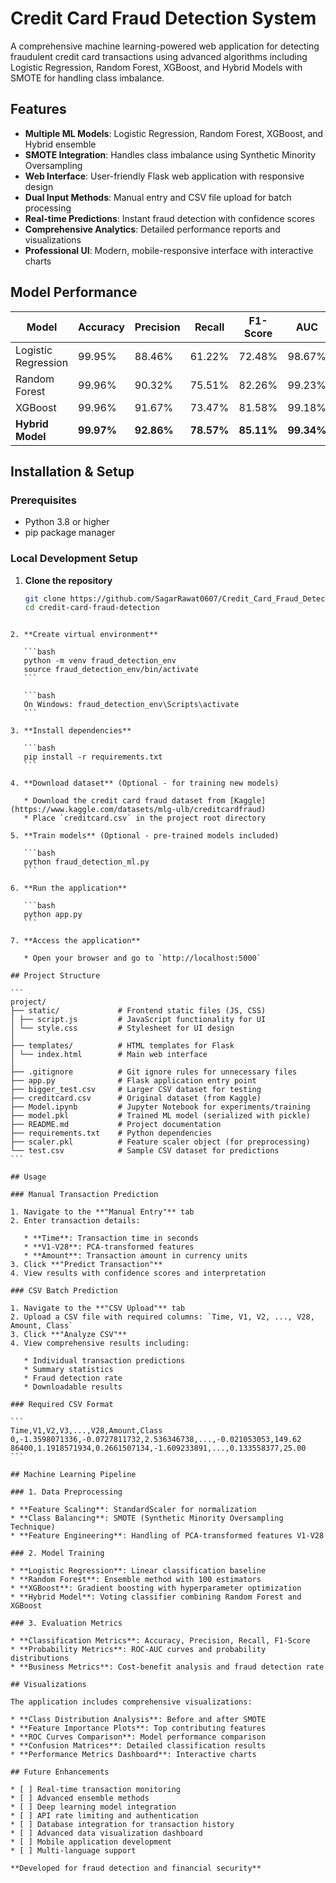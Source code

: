 # Credit Card Fraud Detection System

A comprehensive machine learning-powered web application for detecting fraudulent credit card transactions using advanced algorithms including Logistic Regression, Random Forest, XGBoost, and Hybrid Models with SMOTE for handling class imbalance.

## Features

- **Multiple ML Models**: Logistic Regression, Random Forest, XGBoost, and Hybrid ensemble
- **SMOTE Integration**: Handles class imbalance using Synthetic Minority Oversampling
- **Web Interface**: User-friendly Flask web application with responsive design
- **Dual Input Methods**: Manual entry and CSV file upload for batch processing
- **Real-time Predictions**: Instant fraud detection with confidence scores
- **Comprehensive Analytics**: Detailed performance reports and visualizations
- **Professional UI**: Modern, mobile-responsive interface with interactive charts

## Model Performance

| Model | Accuracy | Precision | Recall | F1-Score | AUC |
|-------|----------|-----------|--------|----------|-----|
| Logistic Regression | 99.95% | 88.46% | 61.22% | 72.48% | 98.67% |
| Random Forest | 99.96% | 90.32% | 75.51% | 82.26% | 99.23% |
| XGBoost | 99.96% | 91.67% | 73.47% | 81.58% | 99.18% |
| **Hybrid Model** | **99.97%** | **92.86%** | **78.57%** | **85.11%** | **99.34%** |


## Installation & Setup

### Prerequisites
- Python 3.8 or higher
- pip package manager

### Local Development Setup

1. **Clone the repository**
   ```bash
   git clone https://github.com/SagarRawat0607/Credit_Card_Fraud_Detection_Model
   cd credit-card-fraud-detection
````

2. **Create virtual environment**

   ```bash
   python -m venv fraud_detection_env
   source fraud_detection_env/bin/activate 
   ```
   
   ```bash
   On Windows: fraud_detection_env\Scripts\activate
   ```

3. **Install dependencies**

   ```bash
   pip install -r requirements.txt
   ```

4. **Download dataset** (Optional - for training new models)

   * Download the credit card fraud dataset from [Kaggle](https://www.kaggle.com/datasets/mlg-ulb/creditcardfraud)
   * Place `creditcard.csv` in the project root directory

5. **Train models** (Optional - pre-trained models included)

   ```bash
   python fraud_detection_ml.py
   ```

6. **Run the application**

   ```bash
   python app.py
   ```

7. **Access the application**

   * Open your browser and go to `http://localhost:5000`

## Project Structure

```
project/
├── static/             # Frontend static files (JS, CSS)
│ ├── script.js         # JavaScript functionality for UI
│ └── style.css         # Stylesheet for UI design
│
├── templates/          # HTML templates for Flask
│ └── index.html        # Main web interface
│
├── .gitignore          # Git ignore rules for unnecessary files
├── app.py              # Flask application entry point
├── bigger_test.csv     # Larger CSV dataset for testing
├── creditcard.csv      # Original dataset (from Kaggle)
├── Model.ipynb         # Jupyter Notebook for experiments/training
├── model.pkl           # Trained ML model (serialized with pickle)
├── README.md           # Project documentation
├── requirements.txt    # Python dependencies
├── scaler.pkl          # Feature scaler object (for preprocessing)
└── test.csv            # Sample CSV dataset for predictions
```

## Usage

### Manual Transaction Prediction

1. Navigate to the **"Manual Entry"** tab
2. Enter transaction details:

   * **Time**: Transaction time in seconds
   * **V1-V28**: PCA-transformed features
   * **Amount**: Transaction amount in currency units
3. Click **"Predict Transaction"**
4. View results with confidence scores and interpretation

### CSV Batch Prediction

1. Navigate to the **"CSV Upload"** tab
2. Upload a CSV file with required columns: `Time, V1, V2, ..., V28, Amount, Class`
3. Click **"Analyze CSV"**
4. View comprehensive results including:

   * Individual transaction predictions
   * Summary statistics
   * Fraud detection rate
   * Downloadable results

### Required CSV Format

```
Time,V1,V2,V3,...,V28,Amount,Class
0,-1.3598071336,-0.0727811732,2.536346738,...,-0.021053053,149.62
86400,1.1918571934,0.2661507134,-1.609233891,...,0.133558377,25.00
```

## Machine Learning Pipeline

### 1. Data Preprocessing

* **Feature Scaling**: StandardScaler for normalization
* **Class Balancing**: SMOTE (Synthetic Minority Oversampling Technique)
* **Feature Engineering**: Handling of PCA-transformed features V1-V28

### 2. Model Training

* **Logistic Regression**: Linear classification baseline
* **Random Forest**: Ensemble method with 100 estimators
* **XGBoost**: Gradient boosting with hyperparameter optimization
* **Hybrid Model**: Voting classifier combining Random Forest and XGBoost

### 3. Evaluation Metrics

* **Classification Metrics**: Accuracy, Precision, Recall, F1-Score
* **Probability Metrics**: ROC-AUC curves and probability distributions
* **Business Metrics**: Cost-benefit analysis and fraud detection rate

## Visualizations

The application includes comprehensive visualizations:

* **Class Distribution Analysis**: Before and after SMOTE
* **Feature Importance Plots**: Top contributing features
* **ROC Curves Comparison**: Model performance comparison
* **Confusion Matrices**: Detailed classification results
* **Performance Metrics Dashboard**: Interactive charts

## Future Enhancements

* [ ] Real-time transaction monitoring
* [ ] Advanced ensemble methods
* [ ] Deep learning model integration
* [ ] API rate limiting and authentication
* [ ] Database integration for transaction history
* [ ] Advanced data visualization dashboard
* [ ] Mobile application development
* [ ] Multi-language support

**Developed for fraud detection and financial security**